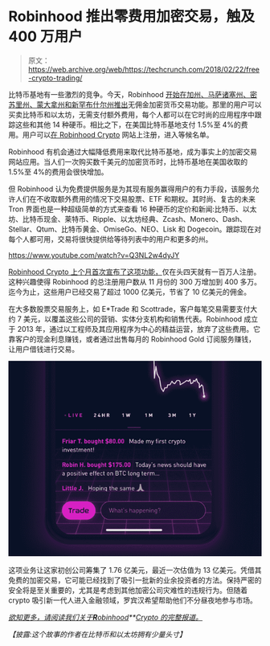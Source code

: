 # Robinhood 推出零费用加密交易，触及 400 万用户 

> 原文：<https://web.archive.org/web/https://techcrunch.com/2018/02/22/free-crypto-trading/>

比特币基地有一些激烈的竞争。今天，Robinhood [开始在加州、马萨诸塞州、密苏里州、蒙大拿州和新罕布什尔州推出](https://web.archive.org/web/20230131234337/http://blog.robinhood.com/news/2018/2/21/robinhood-crypto-trading-is-here)无佣金加密货币交易功能。那里的用户可以买卖比特币和以太坊，无需支付额外费用，每个人都可以在它时尚的应用程序中跟踪这些和其他 14 种硬币。相比之下，在美国比特币基地支付 1.5%至 4%的费用。用户可以[在 Robinhood Crypto](https://web.archive.org/web/20230131234337/https://crypto.robinhood.com/) 网站上注册，进入等候名单。

Robinhood 有机会通过大幅降低费用来取代比特币基地，成为事实上的加密交易网站应用。当人们一次购买数千美元的加密货币时，比特币基地在美国收取的 1.5%至 4%的费用会很快增加。

但 Robinhood 认为免费提供服务是为其现有服务赢得用户的有力手段，该服务允许人们在不收取额外费用的情况下交易股票、ETF 和期权。其时尚、复古的未来 Tron 界面也是一种超级简单的方式来查看 16 种硬币的定价和新闻:比特币、以太坊、比特币现金、莱特币、Ripple、以太坊经典、Zcash、Monero、Dash、Stellar、Qtum、比特币黄金、OmiseGo、NEO、Lisk 和 Dogecoin。跟踪现在对每个人都可用，交易将很快提供给等待列表中的用户和更多的州。

https://www.youtube.com/watch?v=Q3NL2w4dyJY

[Robinhood Crypto 上个月首次宣布了这项功能，](https://web.archive.org/web/20230131234337/https://techcrunch.com/2018/01/25/free-cryptocurrency-trading-app/)仅在头四天就有一百万人注册。这种兴趣使得 Robinhood 的总注册用户数从 11 月份的 300 万增加到 400 多万。迄今为止，这些用户已经交易了超过 1000 亿美元，节省了 10 亿美元的佣金。

在大多数股票交易服务上，如 E*Trade 和 Scottrade，客户每笔交易需要支付大约 7 美元，以覆盖这些公司的营销、实体分支机构和销售代表。Robinhood 成立于 2013 年，通过以工程师及其应用程序为中心的精益运营，放弃了这些费用。它靠客户的现金利息赚钱，或者通过出售每月的 Robinhood Gold 订阅服务赚钱，让用户借钱进行交易。

![](img/949257c6e577b574d09f02411296fe5d.png)

这项业务让这家初创公司筹集了 1.76 亿美元，最近一次估值为 13 亿美元。凭借其免费的加密交易，它可能已经找到了吸引一批新的业余投资者的方法。保持严密的安全将是至关重要的，尤其是考虑到其他加密公司灾难性的违规行为。但随着 crypto 吸引新一代人进入金融领域，罗宾汉希望帮助他们不分昼夜地参与市场。

*[欲知更多，请阅读我们关于](https://web.archive.org/web/20230131234337/https://techcrunch.com/2018/01/25/free-cryptocurrency-trading-app/)**[R](https://web.archive.org/web/20230131234337/https://techcrunch.com/2018/01/25/free-cryptocurrency-trading-app/)**[obinhood](https://web.archive.org/web/20230131234337/https://techcrunch.com/2018/01/25/free-cryptocurrency-trading-app/)**[Crypto 的完整报道。](https://web.archive.org/web/20230131234337/https://techcrunch.com/2018/01/25/free-cryptocurrency-trading-app/)*

*【披露:这个故事的作者在比特币和以太坊拥有少量头寸】*